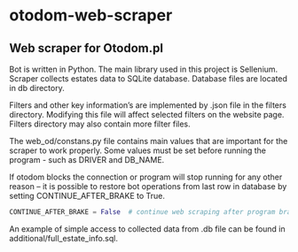 # otodom-web-scraper
## Web scraper for Otodom.pl
Bot is written in Python. The main library used in this project is Sellenium. Scraper collects estates data to SQLite database. Database files are located in db directory.

Filters and other key information’s are implemented by .json file in the filters directory. Modifying this file will affect selected filters on the website page. Filters directory may also contain more filter files.

The web_od/constans.py file contains main values that are important for the scraper to work properly. Some values must be set before running the program - such as DRIVER and DB_NAME.

If otodom blocks the connection or program will stop running for any other reason – it is possible to restore bot operations from last row in database by setting CONTINUE_AFTER_BRAKE to True.
```Python
CONTINUE_AFTER_BRAKE = False  # continue web scraping after program brake
```
An example of simple access to collected data from .db file can be found in additional/full_estate_info.sql.
